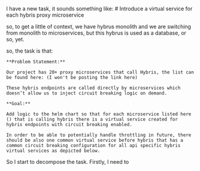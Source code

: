 
I have a new task, it sounds something like: # Introduce a virtual service for each hybris proxy microservice

so, to get a little of context, we have hybrus monolith and we are switching from monolith to microservices, but this hybrus is used as a database, or so, yet. 

 so, the task is that:
 ```
**Problem Statement:**

Our project has 20+ proxy microservices that call Hybris, the list can be found here: (I won't be posting the link here)

These hybris endpoints are called directly by microservices which doesn’t allow us to inject circuit breaking logic on demand.

**Goal:**

Add logic to the helm chart so that for each microservice listed here () that is calling hybris there is a virtual service created for hybris endpoints with circuit breaking enabled.

In order to be able to potentially handle throttling in future, there should be also one common virtual service before hybris that has a common circuit breaking configuration for all api specific hybris virtual services as depicted below.
```
So I start to decompose the task. Firstly, I need to 